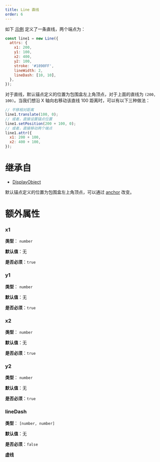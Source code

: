 ```yaml
---
title: Line 直线
order: 6
---
```


如下 [示例](/zh/examples/shape#line) 定义了一条直线，两个端点为：

```javascript
const line1 = new Line({
  attrs: {
    x1: 200,
    y1: 100,
    x2: 400,
    y2: 100,
    stroke: '#1890FF',
    lineWidth: 2,
    lineDash: [10, 10],
  },
});
```

对于直线，默认锚点定义的位置为包围盒左上角顶点，对于上面的直线为 `(200, 100)`。当我们想沿 X 轴向右移动该直线 100 距离时，可以有以下三种做法：

```javascript
// 平移相对距离
line1.translate(100, 0);
// 或者，直接设置锚点位置
line1.setPosition(200 + 100, 0);
// 或者，直接移动两个端点
line1.attr({
  x1: 200 + 100,
  x2: 400 + 100,
});
```

# 继承自

- [DisplayObject](/zh/docs/api/basic/display-object)

默认锚点定义的位置为包围盒左上角顶点，可以通过 [anchor](/zh/docs/api/display-object#anchor) 改变。

# 额外属性

### x1

**类型**： `number`

**默认值**：无

**是否必须**：`true`

### y1

**类型**： `number`

**默认值**：无

**是否必须**：`true`

### x2

**类型**： `number`

**默认值**：无

**是否必须**：`true`

### y2

**类型**： `number`

**默认值**：无

**是否必须**：`true`

### lineDash

**类型**： `[number, number]`

**默认值**：无

**是否必须**：`false`

**虚线**
